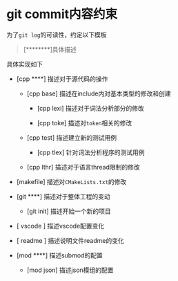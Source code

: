 # git commit内容约束
为了`git log`的可读性，约定以下模板

> [********]具体描述

具体实现如下

- [cpp ****] 描述对于源代码的操作

    - [cpp base] 描述在include内对基本类型的修改和创建

        - [cpp lexi] 描述对于词法分析部分的修改

        - [cpp toke] 描述对`token`相关的修改

    - [cpp test] 描述建立新的测试用例

        - [cpp tlex] 针对词法分析程序的测试用例

    - [cpp lthr] 描述对于语言thread限制的修改

- [makefile] 描述对`CMakeLists.txt`的修改

- [git ****] 描述对于整体工程的变动

    - [git init] 描述开始一个新的项目

- [ vscode ] 描述vscode配置变化

- [ readme ] 描述说明文件readme的变化

- [mod ****] 描述submod的配置

    - [mod json] 描述json模组的配置